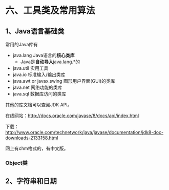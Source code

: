# 六、工具类及常用算法

## 1、Java语言基础类

常用的Java库有

* java.lang Java语言的**核心类库**
  * Java是**自动导入**java.lang.*的 
* java.util 实用工具
* java.io 标准输入/输出类库
* java.awt or javax.swing 图形用户界面(GUI)的类库 
* java.net 网络功能的类库 
* java.sql 数据库访问的类库

其他的库文档可以查阅JDK API。

在线网站：http://docs.oracle.com/javase/8/docs/api/index.html

下载：http://www.oracle.com/technetwork/java/javase/documentation/jdk8-doc-downloads-2133158.html

网上有chm格式的，有中文版。

### Object类



## 2、字符串和日期
